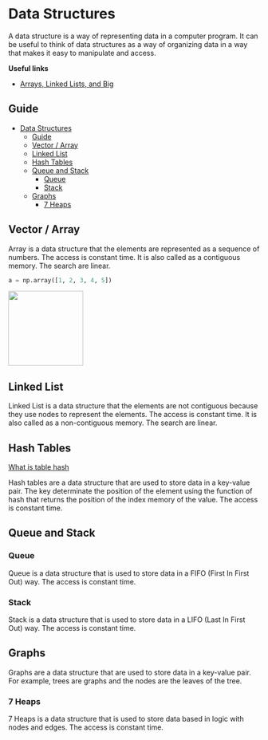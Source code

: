 # Data Structures

A data structure is a way of representing data in a computer program. It can be useful to think of data structures as a way of organizing data in a way that makes it easy to manipulate and access.

**Useful links**

- [Arrays, Linked Lists, and Big](https://medium.com/@mckenziefiege/arrays-linked-lists-and-big-o-notation-486727b6259b)

## Guide

- [Data Structures](#data-structures)
  - [Guide](#guide)
  - [Vector / Array](#vector--array)
  - [Linked List](#linked-list)
  - [Hash Tables](#hash-tables)
  - [Queue and Stack](#queue-and-stack)
    - [Queue](#queue)
    - [Stack](#stack)
  - [Graphs](#graphs)
    - [7 Heaps](#7-heaps)


## Vector / Array

Array is a data structure that the elements are represented as a sequence of numbers. The access is constant time. It is also called as a contiguous memory. The search are linear.

```python
a = np.array([1, 2, 3, 4, 5])
```

<img src="https://miro.medium.com/max/1400/1*NIu-zWMaF6atx2aLzvjH8A.png" style="height:150px">


## Linked List

Linked List is a data structure that the elements are not contiguous because they use nodes to represent the elements. The access is constant time. It is also called as a non-contiguous memory. The search are linear.

## Hash Tables

[What is table hash](https://www.youtube.com/watch?v=LluB6jU-SwY)

Hash tables are a data structure that are used to store data in a key-value pair. The key determinate the position of the element using the function of hash that returns the position of the index memory of the value. The access is constant time.

## Queue and Stack

### Queue

Queue is a data structure that is used to store data in a FIFO (First In First Out) way. The access is constant time.

### Stack

Stack is a data structure that is used to store data in a LIFO (Last In First Out) way. The access is constant time.

## Graphs

Graphs are a data structure that are used to store data in a key-value pair. For example, trees are graphs and the nodes are the leaves of the tree.

### 7 Heaps

7 Heaps is a data structure that is used to store data based in logic with nodes and edges. The access is constant time.